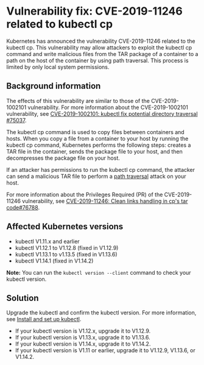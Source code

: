 # Vulnerability fix: CVE-2019-11246 related to kubectl cp

Kubernetes has announced the vulnerability CVE-2019-11246 related to the kubectl cp. This vulnerability may allow attackers to exploit the kubectl cp command and write malicious files from the TAR package of a container to a path on the host of the container by using path traversal. This process is limited by only local system permissions.

## Background information

The effects of this vulnerability are similar to those of the CVE-2019-1002101 vulnerability. For more information about the CVE-2019-1002101 vulnerability, see [CVE-2019-1002101: kubectl fix potential directory traversal \#75037](https://github.com/kubernetes/kubernetes/pull/75037/files).

The kubectl cp command is used to copy files between containers and hosts. When you copy a file from a container to your host by running the kubectl cp command, Kubernetes performs the following steps: creates a TAR file in the container, sends the package file to your host, and then decompresses the package file on your host.

If an attacker has permissions to run the kubectl cp command, the attacker can send a malicious TAR file to perform a [path traversal](https://hansmi.ch/articles/2018-04-openshift-s2i-security) attack on your host.

For more information about the Privileges Required \(PR\) of the CVE-2019-11246 vulnerability, see [CVE-2019-11246: Clean links handling in cp's tar code\#76788](https://github.com/kubernetes/kubernetes/pull/76788).

## Affected Kubernetes versions

-   kubectl V1.11.x and earlier
-   kubectl V1.12.1 to V1.12.8 \(fixed in V1.12.9\)
-   kubectl V1.13.1 to v1.13.5 \(fixed in V1.13.6\)
-   kubectl V1.14.1 \(fixed in V1.14.2\)

**Note:** You can run the `kubectl version --client` command to check your kubectl version.

## Solution

Upgrade the kubectl and confirm the kubectl version. For more information, see [Install and set up kubectl](https://kubernetes.io/docs/tasks/tools/install-kubectl/).

-   If your kubectl version is V1.12.x, upgrade it to V1.12.9.
-   If your kubectl version is V1.13.x, upgrade it to V1.13.6.
-   If your kubectl version is V1.14.x, upgrade it to V1.14.2.
-   If your kubectl version is V1.11 or earlier, upgrade it to V1.12.9, V1.13.6, or V1.14.2.

